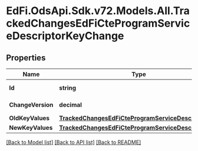 # EdFi.OdsApi.Sdk.v72.Models.All.TrackedChangesEdFiCteProgramServiceDescriptorKeyChange

## Properties

Name | Type | Description | Notes
------------ | ------------- | ------------- | -------------
**Id** | **string** | Resource identifier | [optional] 
**ChangeVersion** | **decimal** | Change version | [optional] 
**OldKeyValues** | [**TrackedChangesEdFiCteProgramServiceDescriptorKey**](TrackedChangesEdFiCteProgramServiceDescriptorKey.md) |  | [optional] 
**NewKeyValues** | [**TrackedChangesEdFiCteProgramServiceDescriptorKey**](TrackedChangesEdFiCteProgramServiceDescriptorKey.md) |  | [optional] 

[[Back to Model list]](../../README.md#documentation-for-models) [[Back to API list]](../../README.md#documentation-for-api-endpoints) [[Back to README]](../../README.md)

